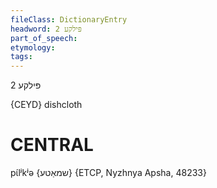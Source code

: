 ```yaml
---
fileClass: DictionaryEntry
headword: פּילקע 2
part_of_speech: 
etymology: 
tags: 
---
```

פּילקע 2

{CEYD}
dishcloth

CENTRAL
========

pɩ́lʲkʲə {שמאַטע} {ETCP, Nyzhnya Apsha, 48233}
